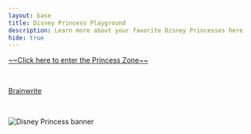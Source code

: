 ```yaml
---
layout: base
title: Disney Princess Playground
description: Learn more about your favorite Disney Princesses here
hide: true
---
```


[\~\~Click here to enter the Princess Zone\~\~]({{site.baseurl}}/princess/home)

<br>

[Brainwrite]({{site.baseurl}}/brainwrite)

<br>

![Disney Princess banner]({{site.baseurl}}/images/princesses.jpg)